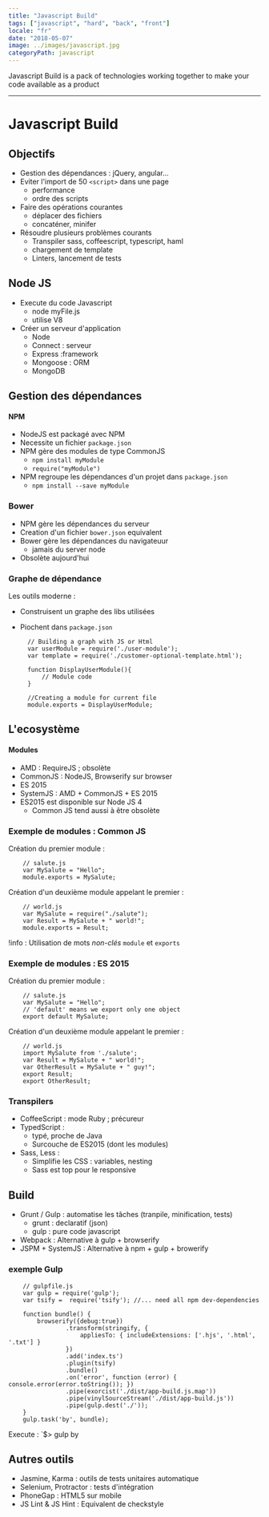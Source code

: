 ```yaml
---
title: "Javascript Build"
tags: ["javascript", "hard", "back", "front"]
locale: "fr"
date: "2018-05-07"
image: ../images/javascript.jpg
categoryPath: javascript
---
```


Javascript Build is a pack of technologies working together to make your code available as a product

---

Javascript Build
=====

Objectifs
-----

* Gestion des dépendances : jQuery, angular...
* Eviter l'import de 50 `<script>` dans une page
    - performance
    - ordre des scripts
* Faire des opérations courantes
    - déplacer des fichiers
    - concaténer, minifer
* Résoudre plusieurs problèmes courants
    - Transpiler sass, coffeescript, typescript, haml
    - chargement de template
    - Linters, lancement de tests
    


Node JS
----

* Execute du code Javascript
	- node myFile.js
	- utilise V8
* Créer un serveur d'application
	- Node
	- Connect : serveur
	- Express :framework
	- Mongoose : ORM
	- MongoDB

Gestion des dépendances
---

#### NPM 

* NodeJS est packagé avec NPM
* Necessite un fichier `package.json`
* NPM gère des modules de type CommonJS
	- `npm install myModule`
	- `require("myModule")`
* NPM regroupe les dépendances d'un projet dans `package.json`
	- `npm install --save myModule`

### Bower

* NPM gère les dépendances du serveur
* Creation d'un fichier `bower.json` equivalent
* Bower gère les dépendances du navigateuur
    - jamais du server node
* Obsolète aujourd'hui

### Graphe de dépendance

Les outils moderne :

- Construisent un graphe des libs utilisées
- Piochent dans `package.json`


        // Building a graph with JS or Html
        var userModule = require('./user-module');
        var template = require('./customer-optional-template.html');
        
        function DisplayUserModule(){
            // Module code
        }
        
        //Creating a module for current file
        module.exports = DisplayUserModule;




L'ecosystème
---


#### Modules


* AMD : RequireJS ; obsolète
* CommonJS : NodeJS, Browserify sur browser
* ES 2015
* SystemJS : AMD + CommonJS + ES 2015
* ES2015 est disponible sur Node JS 4
    - Common JS tend aussi à être obsolète
    
    
### Exemple de modules : Common JS


Création du premier module :

        // salute.js
        var MySalute = "Hello";
        module.exports = MySalute;
        
Création d'un deuxième module appelant le premier :
        
        // world.js
        var MySalute = require("./salute");
        var Result = MySalute + " world!";
        module.exports = Result;

!info : Utilisation de mots *non-clés* `module` et `exports`
 
### Exemple de modules : ES 2015



Création du premier module :

        // salute.js
        var MySalute = "Hello";
        // 'default' means we export only one object
        export default MySalute;
        
Création d'un deuxième module appelant le premier :
        
        // world.js
        import MySalute from './salute';
        var Result = MySalute + " world!";
        var OtherResult = MySalute + " guy!";
        export Result;
        export OtherResult;

### Transpilers

* CoffeeScript : mode Ruby ; précureur
* TypedScript : 
    - typé, proche de Java
    - Surcouche de ES2015 (dont les modules)
* Sass, Less : 
    - Simplifie les CSS : variables, nesting
    - Sass est top pour le responsive
    
Build
----

* Grunt / Gulp : automatise les tâches (tranpile, minification, tests)
    - grunt : declaratif (json)
    - gulp : pure code javascript
* Webpack : Alternative à gulp + browserify
* JSPM + SystemJS : Alternative à npm + gulp + browerify


### exemple Gulp

        // gulpfile.js
        var gulp = require('gulp');
        var tsify =  require('tsify'); //... need all npm dev-dependencies
        
        function bundle() {
            browserify({debug:true})
                    .transform(stringify, {
                        appliesTo: { includeExtensions: ['.hjs', '.html', '.txt'] }
                    })
                    .add('index.ts')
                    .plugin(tsify)
                    .bundle()
                    .on('error', function (error) { console.error(error.toString()); })
                    .pipe(exorcist('./dist/app-build.js.map'))
                    .pipe(vinylSourceStream('./dist/app-build.js'))
                    .pipe(gulp.dest('./'));
        }
        gulp.task('by', bundle);
        
        
Execute : `$> gulp by   
            

Autres outils
----

* Jasmine, Karma : outils de tests unitaires automatique
* Selenium, Protractor : tests d'intégration
* PhoneGap : HTML5 sur mobile
* JS Lint & JS Hint : Equivalent de checkstyle
